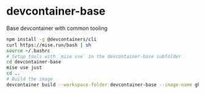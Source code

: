 # devcontainer-base
Base devcontainer with common tooling

```bash
npm install -g @devcontainers/cli
curl https://mise.run/bash | sh
source ~/.bashrc
# Setup tools with `mise use` in the devcontainer-base subfolder
cd devcontainer-base
mise use just
cd ..
# Build the image
devcontainer build --workspace-folder devcontainer-base --image-name ghcr.io/wagov-dtt/devcontainer-base
```
